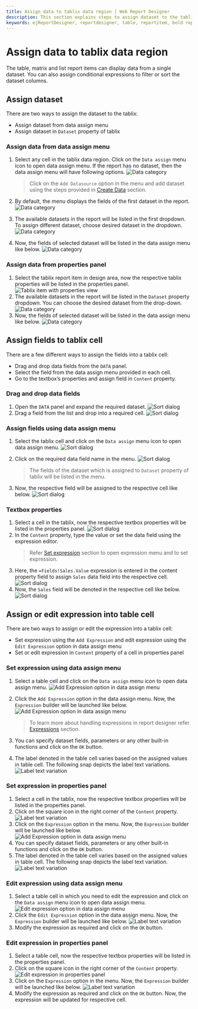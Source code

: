 ```yaml
---
title: Assign data to tablix data region | Web Report Designer
description: This section explains steps to assign dataset to the tablix data region to display data from the dataset in the tablix data region in Web Report Designer.
keywords: ejReportDesigner, reportdesigner, table, reportitem, bold reports, documentation, help, ej, user guide, demo, samples, bold reports, bold reporting
---
```


# Assign data to tablix data region

The table, matrix and list report items can display data from a single dataset. You can also assign conditional expressions to filter or sort the dataset columns.

## Assign dataset

There are two ways to assign the dataset to the tablix:

* Assign dataset from data assign menu
* Assign dataset in `Dataset` property of tablix

### Assign data from data assign menu

1. Select any cell in the tablix data region. Click on the `Data assign` menu icon to open data assign menu. If the report has no dataset, then the data assign menu will have following options.
![Data category](/static/assets/on-premise/images/report-designer/report-items/tablix/data-assign-menu-without-dataset.png '#width=285px')

   > Click on the `Add Datasource` option in the menu and add dataset using the steps provided in [Create Data](./../../../manage-data/dataset/create-an-embedded-dataset/) section.
2. By default, the menu displays the fields of the first dataset in the report.
![Data category](/static/assets/on-premise/images/report-designer/report-items/tablix/open-menu-to-choose-dataset.png '#width=355px')
3. The available datasets in the report will be listed in the first dropdown. To assign different dataset, choose desired dataset in the dropdown.
![Data category](/static/assets/on-premise/images/report-designer/report-items/tablix/dataset-drop-down-view-in-menu.png '#width=355px')
4. Now, the fields of selected dataset will be listed in the data assign menu like below.
![Data category](/static/assets/on-premise/images/report-designer/report-items/tablix/assign-desired-dataset-using-dropdown-in-menu.png '#width=355px')

### Assign data from properties panel

1. Select the tablix report item in design area, now the respective tablix properties will be listed in the properties panel.
![Tablix item with properties view](/static/assets/on-premise/images/report-designer/report-items/tablix/table-item-with-properties-view.png '#width=410px')
2. The available datasets in the report will be listed in the `Dataset` property dropdown. You can choose the desired dataset from the drop-down.
![Data category](/static/assets/on-premise/images/report-designer/report-items/tablix/assign-dataset-in-properties-panel.png '#width=315px')
3. Now, the fields of selected dataset will be listed in the data assign menu like below.
![Data category](/static/assets/on-premise/images/report-designer/report-items/tablix/fields-listed-in-data-assign-menu.png '#width=355px')

## Assign fields to tablix cell

There are a few different ways to assign the fields into a tablix cell:

* Drag and drop data fields from the `DATA` panel.
* Select the field from the data assign menu provided in each cell.
* Go to the textbox’s properties and assign field in `Content` property.

### Drag and drop data fields

1. Open the `DATA` panel and expand the required dataset.
![Sort dialog](/static/assets/on-premise/images/report-designer/report-items/tablix/data-list-view.png '#width=385px')
2. Drag a field from the list and drop into a required cell.
![Sort dialog](/static/assets/on-premise/images/report-designer/report-items/tablix/drag-and-drop-field-into-cell.png '#width=385px')

### Assign fields using data assign menu

1. Select the tablix cell and click on the `Data assign` menu icon to open data assign menu.
![Sort dialog](/static/assets/on-premise/images/report-designer/report-items/tablix/data-assign-menu-icon.png '#width=315px')
2. Click on the required data field name in the menu.
![Sort dialog](/static/assets/on-premise/images/report-designer/report-items/tablix/open-data-assign-menu.png '#width=355px')

   > The fields of the dataset which is assigned to `Dataset` property of tablix will be listed in the menu.
3. Now, the respective field will be assigned to the respective cell like below.
![Sort dialog](/static/assets/on-premise/images/report-designer/report-items/tablix/assign-field-in-table-cell-output.png '#width=285px')

### Textbox properties

1. Select a cell in the tablix, now the respective textbox properties will be listed in the properties panel.
![Sort dialog](/static/assets/on-premise/images/report-designer/report-items/tablix/selected-cell-properties.png '#width=425px')
2. In the `Content` property, type the value or set the data field using the expression editor.
   > Refer [Set expression](./../../../compose-report/properties-panel/#set-expression) section to open expression menu and to set expression.
3. Here, the `=Fields!Sales.Value` expression is entered in the content property field to assign `Sales` data field into the respective cell.
![Sort dialog](/static/assets/on-premise/images/report-designer/report-items/tablix/enter-field-value-in-content-property.png '#width=315px')
4. Now, the `Sales` field will be denoted in the respective cell like below.
![Sort dialog](/static/assets/on-premise/images/report-designer/report-items/tablix/assign-field-in-content-property-output.png '#width=315px')

## Assign or edit expression into table cell

There are two ways to assign or edit the expression into a tablix cell:

* Set expression using the `Add Expression` and edit expression using the `Edit Expression` option in data assign menu
* Set or edit expression in `Content` property of a cell in properties panel

### Set expression using data assign menu

1. Select a table cell and click on the `Data assign` menu icon to open data assign menu.
![Add Expression option in data assign menu](/static/assets/on-premise/images/report-designer/report-items/tablix/add-expression-option-data-assign-menu.png '#width=355px')
2. Click the `Add Expression` option in the data assign menu. Now, the `Expression` builder will be launched like below.
![Add Expression option in data assign menu](/static/assets/on-premise/images/report-designer/report-items/tablix/expression-builder-for-add-expression-menu.png '#width=425px')

   > To learn more about handling expressions in report designer refer [Expressions](./../../../compose-report/expressions/) section.
3. You can specify dataset fields, parameters or any other built-in functions and click on the `OK` button.
4. The label denoted in the table cell varies based on the assigned values in table cell. The following snap depicts the label text variations.
![Label text variation](/static/assets/on-premise/images/report-designer/report-items/tablix/text-representation-in-cell.png '#width=385px')

### Set expression in properties panel

1. Select a cell in the tablix, now the respective textbox properties will be listed in the properties panel.
2. Click on the square icon in the right corner of the `Content` property.
![Label text variation](/static/assets/on-premise/images/report-designer/report-items/tablix/open-expression-menu-for-content-property.png '#width=355px')
3. Click on the `Expression` option in the menu. Now, the `Expression` builder will be launched like below.
![Add Expression option in data assign menu](/static/assets/on-premise/images/report-designer/report-items/tablix/expression-builder-for-add-expression-menu.png '#width=425px')
4. You can specify dataset fields, parameters or any other built-in functions and click on the `OK` button.
5. The label denoted in the table cell varies based on the assigned values in table cell. The following snap depicts the label text variation.
![Label text variation](/static/assets/on-premise/images/report-designer/report-items/tablix/text-representation-in-cell.png '#width=355px')

### Edit expression using data assign menu

1. Select a table cell in which you need to edit the expression and click on the `Data assign` menu icon to open data assign menu.
![Edit expression option in data assign menu](/static/assets/on-premise/images/report-designer/report-items/tablix/edit-expression-option-in-data-assign-menu.png '#width=355px')
2. Click the `Edit Expression` option in the data assign menu. Now, the `Expression` builder will be launched like below.
![Label text variation](/static/assets/on-premise/images/report-designer/report-items/tablix/edit-expression-in-expression-builder.png '#width=415px')
3. Modify the expression as required and click on the `OK` button.

### Edit expression in properties panel

1. Select a table cell, now the respective textbox properties will be listed in the properties panel.
2. Click on the square icon in the right corner of the `Content` property.
![Edit expression in properties panel](/static/assets/on-premise/images/report-designer/report-items/tablix/edit-expression-option-in-properties-panel.png '#width=315px')
3. Click on the `Expression` option in the menu. Now, the `Expression` builder will be launched like below.
![Label text variation](/static/assets/on-premise/images/report-designer/report-items/tablix/edit-expression-in-expression-builder.png '#width=385px')
4. Modify the expression as required and click on the `OK` button. Now, the expression will be updated for respective cell.